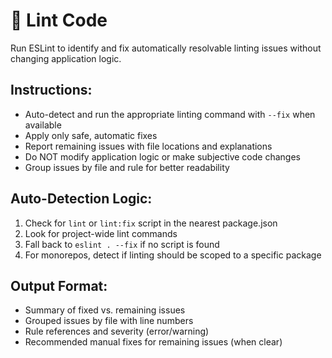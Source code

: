 # 🧹 Lint Code

Run ESLint to identify and fix automatically resolvable linting issues without changing application logic.

## Instructions:
- Auto-detect and run the appropriate linting command with `--fix` when available
- Apply only safe, automatic fixes
- Report remaining issues with file locations and explanations
- Do NOT modify application logic or make subjective code changes
- Group issues by file and rule for better readability

## Auto-Detection Logic:
1. Check for `lint` or `lint:fix` script in the nearest package.json
2. Look for project-wide lint commands
3. Fall back to `eslint . --fix` if no script is found
4. For monorepos, detect if linting should be scoped to a specific package

## Output Format:
- Summary of fixed vs. remaining issues
- Grouped issues by file with line numbers
- Rule references and severity (error/warning)
- Recommended manual fixes for remaining issues (when clear) 